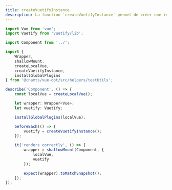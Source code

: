 ```yaml
---
title: createVuetifyInstance
description: La fonction `createVuetifyInstance` permet de créer une instance Vuetify.
---
```


<doc-tabs>

<doc-tab-item label="Utilisation">

```ts
import Vue from 'vue';
import Vuetify from 'vuetify/lib';

import Component from '../';

import {
	Wrapper,
	shallowMount,
	createLocalVue,
	createVuetifyInstance,
	installGlobalPlugins
} from '@cnamts/vue-dot/src/helpers/testUtils';

describe('Component', () => {
	const localVue = createLocalVue();

	let wrapper: Wrapper<Vue>;
	let vuetify: Vuetify;

	installGlobalPlugins(localVue);

	beforeEach(() => {
		vuetify = createVuetifyInstance();
	});

	it('renders correctly', () => {
		wrapper = shallowMount(Component, {
			localVue,
			vuetify
		});

		expect(wrapper).toMatchSnapshot();
	});
});
```

</doc-tab-item>

<doc-tab-item label="API">
<doc-api name="unit-tests/create-vuetify-instance"></doc-api>
</doc-tab-item>

</doc-tabs>

